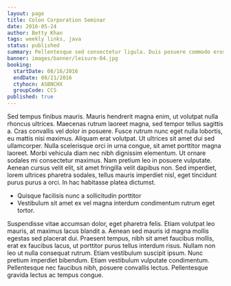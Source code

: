 ```yaml
---
layout: page
title: Colon Corporation Seminar
date: 2016-05-24
author: Betty Khan
tags: weekly links, java
status: published
summary: Pellentesque sed consectetur ligula. Duis posuere commodo eros, ac lobortis.
banner: images/banner/leisure-04.jpg
booking:
  startDate: 08/16/2016
  endDate: 08/21/2016
  ctyhocn: ASBNCHX
  groupCode: CCS
published: true
---
```

Sed tempus finibus mauris. Mauris hendrerit magna enim, ut volutpat nulla rhoncus ultrices. Maecenas rutrum laoreet magna, sed tempor tellus sagittis a. Cras convallis vel dolor in posuere. Fusce rutrum nunc eget nulla lobortis, eu mattis nisi maximus. Aliquam erat volutpat. Ut ultrices sit amet dui sed ullamcorper. Nulla scelerisque orci in urna congue, sit amet porttitor magna laoreet. Morbi vehicula diam nec nibh dignissim elementum. Ut ornare sodales mi consectetur maximus. Nam pretium leo in posuere vulputate. Aenean cursus velit elit, sit amet fringilla velit dapibus non. Sed imperdiet, lorem ultrices pharetra sodales, tellus mauris imperdiet nisl, eget tincidunt purus purus a orci. In hac habitasse platea dictumst.

* Quisque facilisis nunc a sollicitudin porttitor
* Vestibulum sit amet ex vel magna interdum condimentum rutrum eget tortor.

Suspendisse vitae accumsan dolor, eget pharetra felis. Etiam volutpat leo mauris, at maximus lacus blandit a. Aenean sed mauris id magna mollis egestas sed placerat dui. Praesent tempus, nibh sit amet faucibus mollis, erat ex faucibus lacus, ut porttitor purus tellus interdum risus. Nullam non leo ut nulla consequat rutrum. Etiam vestibulum suscipit ipsum. Nunc pretium imperdiet bibendum. Etiam vestibulum vulputate condimentum. Pellentesque nec faucibus nibh, posuere convallis lectus. Pellentesque gravida lectus ac tempus congue.
